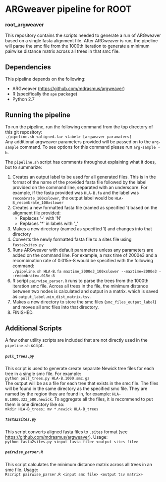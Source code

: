 # ARGweaver pipeline for ROOT
### root_argweaver

This repository contains the scripts needed to generate a run of ARGweaver based on a single fasta alignment file. After 
ARGweaver is run, the pipeline will parse the smc file from the 1000th iteration to generate a minimum pairwise distance 
matrix across all trees in that smc file.

## Dependencies

This pipeline depends on the following:
- ARGweaver (https://github.com/mdrasmus/argweaver)
- R (specifically the `ape` package)
- Python 2.7

## Running the pipeline

To run the pipeline, run the following command from the top directory of this git repository:  
     `./pipeline.sh <aligned.fa> <label> [argweaver paramaters]`  
Any additional argweaver parameters provided will be passed on to the `arg-sample` command. To see options for this command 
please run `arg-sample -h`.

The `pipeline.sh` script has comments throughout explaining what it does, but to summarize:
1. Creates an output label to be used for all generated files. This is in the format of the name of the provided fasta file followed by the label provided on the command line, separated with an underscore. For example, if the fasta provided was `HLA-B.fa` and the label was `recombrate_100xslower`, the output label would be `HLA-B_recombrate_100xslower`
2. Creates a new formatted fasta file (named as specified 1) based on the alignment file provided:
   - Replaces '-' with 'N'
   - Replaces '*' in labels with '_'
3. Makes a new directory (named as specified 1) and changes into that directory
4. Converts the newly formatted fasta file to a sites file using `fasta2sites.py`
5. Runs ARGweaver with default parameters unless any parameters are added on the command line. For example, a max time of 2000e3 and a recombination rate of 0.015e-8 would be specified with the following command:  
     `./pipeline.sh HLA-B.fa maxtime_2000e3_100xslower --maxtime=2000e3 --recombrate=.015e-8`  
6. R script `pairwise_parser.R` runs to parse the trees from the 1000th iteration smc file. Across all trees in the file, the minimum distance between two nodes is calculated and output in a matrix. which is saved as `output_label.min_dist_matrix.tsv`.
7. Makes a new directory to store the smc files (`smc_files_output_label`) and moves all smc files into that directory.
8. FINISHED.

## Additional Scripts

A few other utility scripts are included that are not directly used in the `pipeline.sh` script.

##### `pull_trees.py`
This script is used to generate create separate Newick tree files for each tree in a single smc file. For example:  
`python pull_trees.py HLA-B.1000.smc.gz`  
The output will be as a file for each tree that exists in the smc file. The files will be found in the same directory as the 
specified smc file. They are named by the region they are found in, for example: `HLA-B.1000.323_580.newick`. To aggregate all 
the files, it is recommend to put them in one directory like so:\
     `mkdir HLA-B_trees; mv *.newick HLA-B_trees`

##### `fasta2sites.py`
This script converts aligned fasta files to `.sites` format (see https://github.com/mdrasmus/argweaver). Usage:  
     `python fasta2sites.py <input fasta file> <output sites file>`
   
##### `pairwise_parser.R`
This script calculates the minimum distance matrix across all trees in an smc file. Usage:  
     `Rscript pairwise_parser.R <input smc file> <output tsv matrix>`
